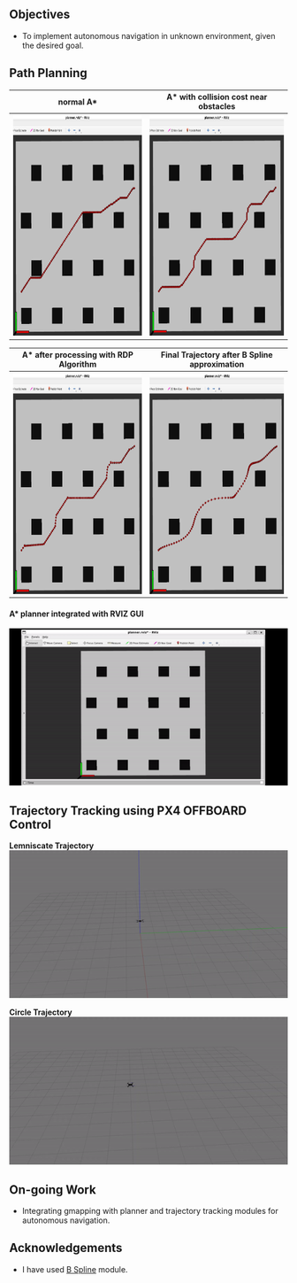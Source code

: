 ## Objectives
* To implement autonomous navigation in unknown environment, given the desired goal.

## Path Planning

normal A*      |  A* with collision cost near obstacles
:-------------------------:|:-------------------------:
<img src="https://github.com/IvLabs/quadcopter_navigation/blob/main/results/normalastar.png" height="400"> | <img src="https://github.com/IvLabs/quadcopter_navigation/blob/main/results/astarwithcollisioncost.png" height="400">

A* after processing with RDP Algorithm   |  Final Trajectory after B Spline approximation
:-------------------------:|:-------------------------:
<img src="https://github.com/IvLabs/quadcopter_navigation/blob/main/results/astarafterrdp.png" height="400"> | <img src="https://github.com/IvLabs/quadcopter_navigation/blob/main/results/finaltraj.png" height="400">

#### A* planner integrated with RVIZ GUI

![](https://github.com/IvLabs/quadcopter_navigation/blob/main/results/astarrviz.gif)

## Trajectory Tracking using PX4 OFFBOARD Control


**Lemniscate Trajectory**
![](https://github.com/IvLabs/quadcopter_navigation/blob/main/results/lemniscatetraj.gif)

**Circle Trajectory**
![](https://github.com/IvLabs/quadcopter_navigation/blob/main/results/circletraj.gif)


## On-going Work
* Integrating gmapping with planner and trajectory tracking modules for autonomous navigation. 

## Acknowledgements
* I have used [B Spline](https://github.com/AtsushiSakai/PythonRobotics/tree/master/PathPlanning/BSplinePath) module.



